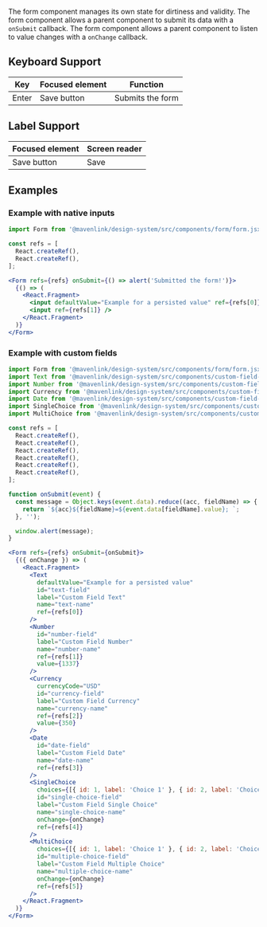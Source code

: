 The form component manages its own state for dirtiness and validity.
The form component allows a parent component to submit its data with a `onSubmit` callback.
The form component allows a parent component to listen to value changes with a `onChange` callback.

## Keyboard Support

| Key | Focused element | Function |
| --- | --------------- | -------- |
| Enter | Save button   | Submits the form |

## Label Support

| Focused element | Screen reader |
| --------------- | ------------- |
| Save button     | Save          |

## Examples

### Example with native inputs

```jsx
import Form from '@mavenlink/design-system/src/components/form/form.jsx';

const refs = [
  React.createRef(),
  React.createRef(),
];

<Form refs={refs} onSubmit={() => alert('Submitted the form!')}>
  {() => (
    <React.Fragment>
      <input defaultValue="Example for a persisted value" ref={refs[0]} />
      <input ref={refs[1]} />
    </React.Fragment>
  )}
</Form>
```

### Example with custom fields

```jsx
import Form from '@mavenlink/design-system/src/components/form/form.jsx';
import Text from '@mavenlink/design-system/src/components/custom-field-input-text/custom-field-input-text.jsx';
import Number from '@mavenlink/design-system/src/components/custom-field-input-number/custom-field-input-number.jsx';
import Currency from '@mavenlink/design-system/src/components/custom-field-input-currency/custom-field-input-currency.jsx';
import Date from '@mavenlink/design-system/src/components/custom-field-input-date/custom-field-input-date.jsx';
import SingleChoice from '@mavenlink/design-system/src/components/custom-field-input-single-choice/custom-field-input-single-choice.jsx';
import MultiChoice from '@mavenlink/design-system/src/components/custom-field-input-multiple-choice/custom-field-input-multiple-choice.jsx';

const refs = [
  React.createRef(),
  React.createRef(),
  React.createRef(),
  React.createRef(),
  React.createRef(),
  React.createRef(),
];

function onSubmit(event) {
  const message = Object.keys(event.data).reduce((acc, fieldName) => {
    return `${acc}${fieldName}=${event.data[fieldName].value}; `;
  }, '');

  window.alert(message);
}

<Form refs={refs} onSubmit={onSubmit}>
  {({ onChange }) => (
    <React.Fragment>
      <Text
        defaultValue="Example for a persisted value"
        id="text-field"
        label="Custom Field Text"
        name="text-name"
        ref={refs[0]}
      />
      <Number
        id="number-field"
        label="Custom Field Number"
        name="number-name"
        ref={refs[1]}
        value={1337}
      />
      <Currency
        currencyCode="USD"
        id="currency-field"
        label="Custom Field Currency"
        name="currency-name"
        ref={refs[2]}
        value={350}
      />
      <Date
        id="date-field"
        label="Custom Field Date"
        name="date-name"
        ref={refs[3]}
      />
      <SingleChoice
        choices={[{ id: 1, label: 'Choice 1' }, { id: 2, label: 'Choice 2' }]}
        id="single-choice-field"
        label="Custom Field Single Choice"
        name="single-choice-name"
        onChange={onChange}
        ref={refs[4]}
      />
      <MultiChoice
        choices={[{ id: 1, label: 'Choice 1' }, { id: 2, label: 'Choice 2' }, { id: 3, label: 'Choice 3' }]}
        id="multiple-choice-field"
        label="Custom Field Multiple Choice"
        name="multiple-choice-name"
        onChange={onChange}
        ref={refs[5]}
      />
    </React.Fragment>
  )}
</Form>
```
